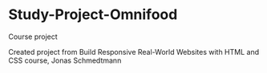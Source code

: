 # Study-Project-Omnifood
Course project

Created project from Build Responsive Real-World Websites with HTML and CSS course, Jonas Schmedtmann
